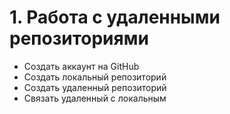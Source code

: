 # 1. Работа с удаленными репозиториями
*  Создать аккаунт на GitHub
* Coздать локальный репозиторий
* Создать удаленный репозиторий
* Связать удаленный с локальным
